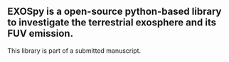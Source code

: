 ## EXOSpy is a open-source python-based library to investigate the terrestrial exosphere and its FUV emission.

This library is part of a submitted manuscript.
